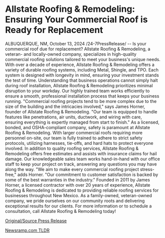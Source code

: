 # Allstate Roofing & Remodeling: Ensuring Your Commercial Roof is Ready for Replacement

ALBUQUERQUE, NM, October 13, 2024 /24-7PressRelease/ -- Is your commercial roof due for replacement? Allstate Roofing & Remodeling, a veteran- and locally-owned company, specializes in high-quality commercial roofing solutions tailored to meet your business's unique needs.  With over a decade of experience, Allstate Roofing & Remodeling offers a variety of durable roofing systems, including Metal, Shingle, and TPO. Each system is designed with longevity in mind, ensuring your investment stands the test of time.  Understanding that business operations cannot simply halt during roof installation, Allstate Roofing & Remodeling prioritizes minimal disruption to your workday. Our highly trained team works efficiently to ensure a smooth, professional installation process that keeps your business running.  "Commercial roofing projects tend to be more complex due to the size of the building and the intricacies involved," says James Horner, founder of Allstate Roofing & Remodeling. "Our team is equipped to handle features like penetrations, air units, ductwork, and wiring with care, ensuring everything is expertly managed from start to finish."  As a licensed, bonded, and OSHA-compliant company, safety is paramount at Allstate Roofing & Remodeling. With larger commercial roofs requiring more personnel on-site, our team is fully trained to adhere to strict safety protocols, utilizing harnesses, tie-offs, and hard hats to protect everyone involved.  In addition to quality roofing services, Allstate Roofing & Remodeling offers free estimates and assists with insurance claims for hail damage. Our knowledgeable sales team works hand-in-hand with our office staff to keep your project on track, answering any questions you may have along the way.  "We aim to make every commercial roofing project stress-free," adds Horner. "Our commitment to customer satisfaction is backed by some of the best warranties in the industry."  Founded in 2011 by James Horner, a licensed contractor with over 20 years of experience, Allstate Roofing & Remodeling is dedicated to providing reliable roofing services for businesses throughout New Mexico. As a family-owned, veteran-owned company, we pride ourselves on our community roots and delivering exceptional results for our clients.  For more information or to schedule a consultation, call Allstate Roofing & Remodeling today! 

[Original/Source Press Release](https://www.24-7pressrelease.com/press-release/515217/allstate-roofing-remodeling-ensuring-your-commercial-roof-is-ready-for-replacement) 

[Newsramp.com TLDR](https://newsramp.com/None) 